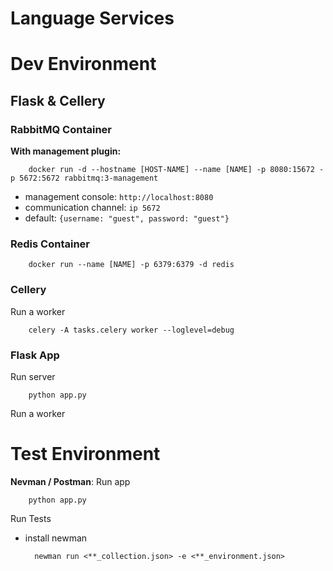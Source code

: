 # Language Services

# Dev Environment
## Flask & Cellery

### RabbitMQ Container

**With management plugin:**

        docker run -d --hostname [HOST-NAME] --name [NAME] -p 8080:15672 -p 5672:5672 rabbitmq:3-management

* management console: `http://localhost:8080`
* communication channel: `ip 5672`
* default: `{username: "guest", password: "guest"}`

### Redis Container

        docker run --name [NAME] -p 6379:6379 -d redis

### Cellery
Run a worker

        celery -A tasks.celery worker --loglevel=debug

### Flask App
Run server

        python app.py

Run a worker

# Test Environment

**Nevman / Postman**:
Run app

        python app.py

Run Tests
* install newman

        newman run <**_collection.json> -e <**_environment.json>


